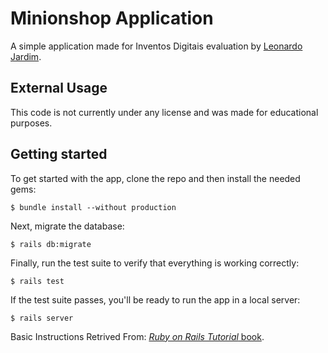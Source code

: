 # Minionshop Application

A simple application made for Inventos Digitais evaluation
by [Leonardo Jardim](https://www.facebook.com/leonardo.patrick.127).

## External Usage

This code is not currently under any license and was made for educational purposes.

## Getting started
To get started with the app, clone the repo and then install the needed gems:
```
$ bundle install --without production
```
Next, migrate the database:
```
$ rails db:migrate
```
Finally, run the test suite to verify that everything is working correctly:
```
$ rails test
```
If the test suite passes, you'll be ready to run the app in a local server:
```
$ rails server
```
Basic Instructions Retrived From: 
[*Ruby on Rails Tutorial* book](https://www.railstutorial.org/book).
